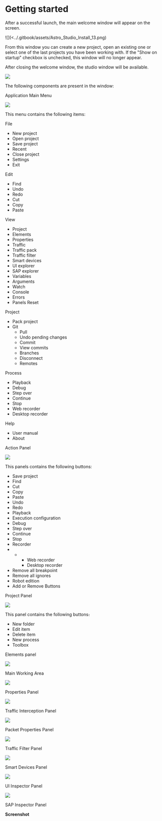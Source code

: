 # Getting started

After a successful launch, the main welcome window will appear on the screen.

![](<../.gitbook/assets/Astro_Studio_Install_13.png)

From this window you can create a new project, open an existing one or select one of the last projects you have been working with. If the "Show on startup" checkbox is unchecked, this window will no longer appear.

After closing the welcome window, the studio window will be available.

![](<../.gitbook/assets/1 (40).png>)

The following components are present in the window:

Application Main Menu

![](<../.gitbook/assets/2 (4).png>)

This menu contains the following items:

File

* New project
* Open project
* Save project
* Recent
* Close project
* Settings
* Exit

Edit

* Find
* Undo
* Redo
* Cut
* Copy
* Paste

View

* Project
* Elements
* Properties
* Traffic
* Traffic pack
* Traffic filter
* Smart devices
* UI explorer
* SAP explorer
* Variables
* Arguments
* Watch
* Console
* Errors
* Panels Reset

Project

* Pack project
* Git
  * Pull
  * Undo pending changes
  * Commit
  * View commits
  * Branches
  * Disconnect
  * Remotes

Process

* Playback
* Debug
* Step over
* Continue
* Stop
* Web recorder
* Desktop recorder

Help

* User manual
* About

Action Panel

![](<../.gitbook/assets/image (325).png>)

This panels contains the following buttons:

* Save project
* Find
* Cut
* Copy
* Paste
* Undo
* Redo
* Playback
* Execution configuration
* Debug
* Step over
* Continue
* Stop
* Recorder
*
  *
    * Web recorder
    * Desktop recorder
* Remove all breakpoint
* Remove all ignores
* Robot edition
* Add or Remove Buttons

Project Panel

![](<../.gitbook/assets/4 (12).png>)

This panel contains the following buttons։

* New folder
* Edit item
* Delete item
* New process
* Toolbox

Elements panel

![](<../.gitbook/assets/5 (3).png>)

Main Working Area

![](<../.gitbook/assets/6 (5).png>)

Properties Panel

![](<../.gitbook/assets/7 (10).png>)

Traffic Interception Panel

![](<../.gitbook/assets/8 (1).png>)

Packet Properties Panel

![](<../.gitbook/assets/9 (2).png>)

Traffic Filter Panel

![](<../.gitbook/assets/10 (2).png>)

Smart Devices Panel

![](<../.gitbook/assets/11 (4).png>)

UI Inspector Panel

![](../.gitbook/assets/12.png)

SAP Inspector Panel

**Screenshot**
